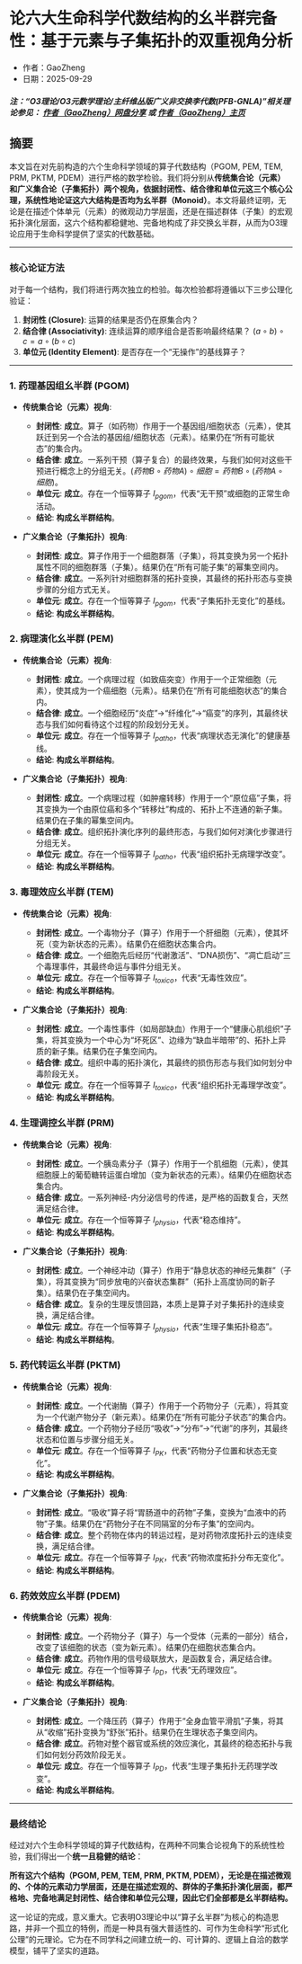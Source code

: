 # 论六大生命科学代数结构的幺半群完备性：基于元素与子集拓扑的双重视角分析
- 作者：GaoZheng
- 日期：2025-09-29
#### ***注：“O3理论/O3元数学理论/主纤维丛版广义非交换李代数(PFB-GNLA)”相关理论参见： [作者（GaoZheng）网盘分享](https://drive.google.com/drive/folders/1lrgVtvhEq8cNal0Aa0AjeCNQaRA8WERu?usp=sharing) 或 [作者（GaoZheng）主页](https://mymetamathematics.blogspot.com)***


## 摘要
本文旨在对先前构造的六个生命科学领域的算子代数结构（PGOM, PEM, TEM, PRM, PKTM, PDEM）进行严格的数学检验。我们将分别从**传统集合论（元素）**和**广义集合论（子集拓扑）**两个视角，依据封闭性、结合律和单位元这三个核心公理，系统性地论证这六大结构是否均为**幺半群（Monoid）**。本文将最终证明，无论是在描述个体单元（元素）的微观动力学层面，还是在描述群体（子集）的宏观拓扑演化层面，这六个结构都稳健地、完备地构成了非交换幺半群，从而为O3理论应用于生命科学提供了坚实的代数基础。

---

### **核心论证方法**

对于每一个结构，我们将进行两次独立的检验。每次检验都将遵循以下三步公理化验证：

1.  **封闭性 (Closure)**: 运算的结果是否仍在原集合内？
2.  **结合律 (Associativity)**: 连续运算的顺序组合是否影响最终结果？ $(a∘b)∘c = a∘(b∘c)$
3.  **单位元 (Identity Element)**: 是否存在一个“无操作”的基线算子？

---

### **1. 药理基因组幺半群 (PGOM)**

* **传统集合论（元素）视角**:
    * **封闭性**: **成立**。算子（如药物）作用于一个基因组/细胞状态（元素），使其跃迁到另一个合法的基因组/细胞状态（元素）。结果仍在“所有可能状态”的集合内。
    * **结合律**: **成立**。一系列干预（算子复合）的最终效果，与我们如何对这些干预进行概念上的分组无关。$(药物B∘药物A)∘细胞 = 药物B∘(药物A∘细胞)$。
    * **单位元**: **成立**。存在一个恒等算子 $I_{pgom}$，代表“无干预”或细胞的正常生命活动。
    * **结论**: **构成幺半群结构**。

* **广义集合论（子集拓扑）视角**:
    * **封闭性**: **成立**。算子作用于一个细胞群落（子集），将其变换为另一个拓扑属性不同的细胞群落（子集）。结果仍在“所有可能子集”的幂集空间内。
    * **结合律**: **成立**。一系列针对细胞群落的拓扑变换，其最终的拓扑形态与变换步骤的分组方式无关。
    * **单位元**: **成立**。存在一个恒等算子 $I_{pgom}$，代表“子集拓扑无变化”的基线。
    * **结论**: **构成幺半群结构**。

### **2. 病理演化幺半群 (PEM)**

* **传统集合论（元素）视角**:
    * **封闭性**: **成立**。一个病理过程（如致癌突变）作用于一个正常细胞（元素），使其成为一个癌细胞（元素）。结果仍在“所有可能细胞状态”的集合内。
    * **结合律**: **成立**。一个细胞经历“炎症”->“纤维化”->“癌变”的序列，其最终状态与我们如何看待这个过程的阶段划分无关。
    * **单位元**: **成立**。存在一个恒等算子 $I_{patho}$，代表“病理状态无演化”的健康基线。
    * **结论**: **构成幺半群结构**。

* **广义集合论（子集拓扑）视角**:
    * **封闭性**: **成立**。一个病理过程（如肿瘤转移）作用于一个“原位癌”子集，将其变换为一个由原位癌和多个“转移灶”构成的、拓扑上不连通的新子集。结果仍在子集的幂集空间内。
    * **结合律**: **成立**。组织拓扑演化序列的最终形态，与我们如何对演化步骤进行分组无关。
    * **单位元**: **成立**。存在一个恒等算子 $I_{patho}$，代表“组织拓扑无病理学改变”。
    * **结论**: **构成幺半群结构**。

### **3. 毒理效应幺半群 (TEM)**

* **传统集合论（元素）视角**:
    * **封闭性**: **成立**。一个毒物分子（算子）作用于一个肝细胞（元素），使其坏死（变为新状态的元素）。结果仍在细胞状态集合内。
    * **结合律**: **成立**。一个细胞先后经历“代谢激活”、“DNA损伤”、“凋亡启动”三个毒理事件，其最终命运与事件分组无关。
    * **单位元**: **成立**。存在一个恒等算子 $I_{toxico}$，代表“无毒性效应”。
    * **结论**: **构成幺半群结构**。

* **广义集合论（子集拓扑）视角**:
    * **封闭性**: **成立**。一个毒性事件（如局部缺血）作用于一个“健康心肌组织”子集，将其变换为一个中心为“坏死区”、边缘为“缺血半暗带”的、拓扑上异质的新子集。结果仍在子集空间内。
    * **结合律**: **成立**。组织中毒的拓扑演化，其最终的损伤形态与我们如何划分中毒阶段无关。
    * **单位元**: **成立**。存在一个恒等算子 $I_{toxico}$，代表“组织拓扑无毒理学改变”。
    * **结论**: **构成幺半群结构**。

### **4. 生理调控幺半群 (PRM)**

* **传统集合论（元素）视角**:
    * **封闭性**: **成立**。一个胰岛素分子（算子）作用于一个肌细胞（元素），使其细胞膜上的葡萄糖转运蛋白增加（变为新状态的元素）。结果仍在细胞状态集合内。
    * **结合律**: **成立**。一系列神经-内分泌信号的传递，是严格的函数复合，天然满足结合律。
    * **单位元**: **成立**。存在一个恒等算子 $I_{physio}$，代表“稳态维持”。
    * **结论**: **构成幺半群结构**。

* **广义集合论（子集拓扑）视角**:
    * **封闭性**: **成立**。一个神经冲动（算子）作用于“静息状态的神经元集群”（子集），将其变换为“同步放电的兴奋状态集群”（拓扑上高度协同的新子集）。结果仍在子集空间内。
    * **结合律**: **成立**。复杂的生理反馈回路，本质上是算子对子集拓扑的连续变换，满足结合律。
    * **单位元**: **成立**。存在一个恒等算子 $I_{physio}$，代表“生理子集拓扑稳态”。
    * **结论**: **构成幺半群结构**。

### **5. 药代转运幺半群 (PKTM)**

* **传统集合论（元素）视角**:
    * **封闭性**: **成立**。一个代谢酶（算子）作用于一个药物分子（元素），将其变为一个代谢产物分子（新元素）。结果仍在“所有可能分子状态”的集合内。
    * **结合律**: **成立**。一个药物分子经历“吸收”->“分布”->“代谢”的序列，其最终状态和位置与步骤分组无关。
    * **单位元**: **成立**。存在一个恒等算子 $I_{PK}$，代表“药物分子位置和状态无变化”。
    * **结论**: **构成幺半群结构**。

* **广义集合论（子集拓扑）视角**:
    * **封闭性**: **成立**。“吸收”算子将“胃肠道中的药物”子集，变换为“血液中的药物”子集。结果仍在“药物分子在不同隔室的分布子集”的空间内。
    * **结合律**: **成立**。整个药物在体内的转运过程，是对药物浓度拓扑云的连续变换，满足结合律。
    * **单位元**: **成立**。存在一个恒等算子 $I_{PK}$，代表“药物浓度拓扑分布无变化”。
    * **结论**: **构成幺半群结构**。

### **6. 药效效应幺半群 (PDEM)**

* **传统集合论（元素）视角**:
    * **封闭性**: **成立**。一个药物分子（算子）与一个受体（元素的一部分）结合，改变了该细胞的状态（变为新元素）。结果仍在细胞状态集合内。
    * **结合律**: **成立**。药物作用的信号级联放大，是函数复合，满足结合律。
    * **单位元**: **成立**。存在一个恒等算子 $I_{PD}$，代表“无药理效应”。
    * **结论**: **构成幺半群结构**。

* **广义集合论（子集拓扑）视角**:
    * **封闭性**: **成立**。一个降压药（算子）作用于“全身血管平滑肌”子集，将其从“收缩”拓扑变换为“舒张”拓扑。结果仍在生理状态子集空间内。
    * **结合律**: **成立**。药物对整个器官或系统的效应演化，其最终的稳态拓扑与我们如何划分药效阶段无关。
    * **单位元**: **成立**。存在一个恒等算子 $I_{PD}$，代表“生理子集拓扑无药理学改变”。
    * **结论**: **构成幺半群结构**。

---

### **最终结论**

经过对六个生命科学领域的算子代数结构，在两种不同集合论视角下的系统性检验，我们得出一个**统一且稳健的结论**：

**所有这六个结构（PGOM, PEM, TEM, PRM, PKTM, PDEM），无论是在描述微观的、个体的元素动力学层面，还是在描述宏观的、群体的子集拓扑演化层面，都严格地、完备地满足封闭性、结合律和单位元公理，因此它们全部都是幺半群结构。**

这一论证的完成，意义重大。它表明O3理论中以“算子幺半群”为核心的构造思路，并非一个孤立的特例，而是一种具有强大普适性的、可作为生命科学“形式化公理”的元理论。它为在不同学科之间建立统一的、可计算的、逻辑上自洽的数学模型，铺平了坚实的道路。